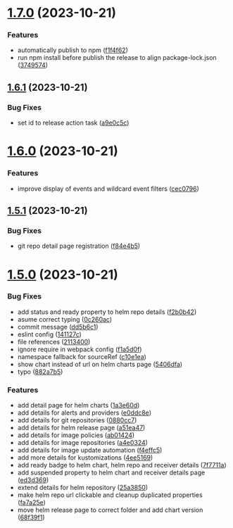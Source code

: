 # [1.7.0](https://github.com/okaufmann/lens-extension-fluxcd/compare/v1.6.1...v1.7.0) (2023-10-21)


### Features

* automatically publish to npm ([f1f4f62](https://github.com/okaufmann/lens-extension-fluxcd/commit/f1f4f6252372f525c8d792eefed480a1e40ff4ab))
* run npm install before publish the release to align package-lock.json ([3749574](https://github.com/okaufmann/lens-extension-fluxcd/commit/3749574be462dd7a64dbd7ba01ad604f6bfd8037))



## [1.6.1](https://github.com/okaufmann/lens-extension-fluxcd/compare/v1.6.0...v1.6.1) (2023-10-21)


### Bug Fixes

* set id to release action task ([a9e0c5c](https://github.com/okaufmann/lens-extension-fluxcd/commit/a9e0c5c72d109d8978223df64211512855f4f7cc))



# [1.6.0](https://github.com/okaufmann/lens-extension-fluxcd/compare/v1.5.1...v1.6.0) (2023-10-21)


### Features

* improve display of events and wildcard event filters ([cec0796](https://github.com/okaufmann/lens-extension-fluxcd/commit/cec0796d7dc8ad6c865dc17ff68ecaff1dc8d320))



## [1.5.1](https://github.com/okaufmann/lens-extension-fluxcd/compare/v1.5.0...v1.5.1) (2023-10-21)


### Bug Fixes

* git repo detail page registration ([f84e4b5](https://github.com/okaufmann/lens-extension-fluxcd/commit/f84e4b555f1b774c7c2b278cb36938b7f3cc2b07))



# [1.5.0](https://github.com/okaufmann/lens-extension-fluxcd/compare/v1.4.1...v1.5.0) (2023-10-21)


### Bug Fixes

* add status and ready property to helm repo details ([f2b0b42](https://github.com/okaufmann/lens-extension-fluxcd/commit/f2b0b421762317fc7a4ffc77d010d3e458fc2e5b))
* asume correct typing ([0c260ac](https://github.com/okaufmann/lens-extension-fluxcd/commit/0c260acb40c59252288a6abc9e79e73c9cf43d16))
* commit message ([dd5b6c1](https://github.com/okaufmann/lens-extension-fluxcd/commit/dd5b6c19171893f876cde11442bc71092f8cb0cd))
* eslint config ([141127c](https://github.com/okaufmann/lens-extension-fluxcd/commit/141127c0095d711fff06be10cd65a563a61a943c))
* file references ([2113400](https://github.com/okaufmann/lens-extension-fluxcd/commit/2113400a48e8522e01b0e40310d8609187d582d5))
* ignore require in webpack config ([f1a5d0f](https://github.com/okaufmann/lens-extension-fluxcd/commit/f1a5d0f7ab1838e0e13919b08c6d868b4a3e654b))
* namespace fallback for sourceRef ([c10e1ea](https://github.com/okaufmann/lens-extension-fluxcd/commit/c10e1eaca24c386f027111ca4e50f04bc3b66fd2))
* show chart instead of url on helm charts page ([5406dfa](https://github.com/okaufmann/lens-extension-fluxcd/commit/5406dfa43c0b08bd7b7caee76992d478f5591b7a))
* typo ([882a7b5](https://github.com/okaufmann/lens-extension-fluxcd/commit/882a7b5c93bb95a8c433b23b910649b940c06167))


### Features

* add detail page for helm charts ([1a3e60d](https://github.com/okaufmann/lens-extension-fluxcd/commit/1a3e60d9f8940b0454f9f404b70a9d1fce8ec17d))
* add details for alerts and providers ([e0ddc8e](https://github.com/okaufmann/lens-extension-fluxcd/commit/e0ddc8e48d12321ed1bb6044b33d8f2af1c16b02))
* add details for git repositories ([0880cc7](https://github.com/okaufmann/lens-extension-fluxcd/commit/0880cc7a192a6c1ac41d94e4e8430b3de8dc5846))
* add details for helm release page ([a51ea47](https://github.com/okaufmann/lens-extension-fluxcd/commit/a51ea47f5c7eb2802f524d2e8ffd10e2d122ac4b))
* add details for image policies ([ab01424](https://github.com/okaufmann/lens-extension-fluxcd/commit/ab01424d782e4e907d56624c1ee11b0421981656))
* add details for image repositories ([a4e0324](https://github.com/okaufmann/lens-extension-fluxcd/commit/a4e0324105e5cae21f32da3f96725f4d62f1ccfe))
* add details for image update automation ([f4effc5](https://github.com/okaufmann/lens-extension-fluxcd/commit/f4effc5ff575089470889df13730141b03705456))
* add more details for kustomizations ([4ee5169](https://github.com/okaufmann/lens-extension-fluxcd/commit/4ee51691985549f70a3e18f7e3712fbe6192d983))
* add ready badge to helm chart, helm repo and receiver details ([7f7711a](https://github.com/okaufmann/lens-extension-fluxcd/commit/7f7711af8be2686205153f7b3a084351de799327))
* add suspended property to helm chart and receiver details page ([ed3d369](https://github.com/okaufmann/lens-extension-fluxcd/commit/ed3d3692b6aeca0d239bada41ff7e6b77debce36))
* extend details for helm repository ([25a3850](https://github.com/okaufmann/lens-extension-fluxcd/commit/25a3850d2e3bf808ce8c44737b6c8712896ce78a))
* make helm repo url clickable and cleanup duplicated properties ([fa7a25e](https://github.com/okaufmann/lens-extension-fluxcd/commit/fa7a25e37746ab0f13dd4373edb4a7d50a5ab9ac))
* move helm release page to correct folder and add chart version ([68f39f1](https://github.com/okaufmann/lens-extension-fluxcd/commit/68f39f1b6bedade8e43e0fa1cfc47739119a1770))



